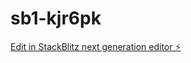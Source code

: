 # sb1-kjr6pk

[Edit in StackBlitz next generation editor ⚡️](https://stackblitz.com/~/github.com/africana1/sb1-kjr6pk)